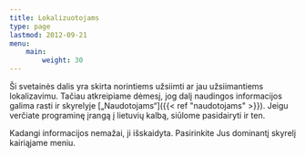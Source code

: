 ```yaml
---
title: Lokalizuotojams
type: page
lastmod: 2012-09-21
menu:
    main:
        weight: 30
---
```


Ši svetainės dalis yra skirta norintiems užsiimti ar jau užsiimantiems lokalizavimu. Tačiau atkreipiame dėmesį, jog dalį
naudingos informacijos galima rasti ir skyrelyje [„Naudotojams“]({{< ref "naudotojams" >}}). Jeigu verčiate programinę
įrangą į lietuvių kalbą, siūlome pasidairyti ir ten.

Kadangi informacijos nemažai, ji išskaidyta. Pasirinkite Jus dominantį skyrelį kairiąjame meniu.
